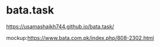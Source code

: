 # bata.task
https://usamashaikh744.github.io/bata.task/

mockup:https://www.bata.com.pk/index.php/808-2302.html
